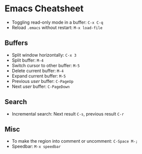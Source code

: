 # Emacs Cheatsheet

* Toggling read-only mode in a buffer: `C-x C-q`
* Reload `.emacs` without restart: `M-x load-file`

## Buffers

* Split window horizontally: `C-x 3`
* Split buffer: `M-4`
* Switch cursor to other buffer: `M-5`
* Delete current buffer: `M-4`
* Expand current buffer: `M-5`
* Previous *user* buffer: `C-PageUp`
* Next *user* buffer: `C-PageDown`

## Search

* Incremental search: Next result `C-s`, previous result `C-r`

## Misc

* To make the region into comment or uncomment: `C-Space M-;`
* Speedbar: `M-x speedbar`
